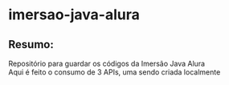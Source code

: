 # imersao-java-alura

## Resumo:
Repositório para guardar os códigos da Imersão Java Alura <br>
Aqui é feito o consumo de 3 APIs, uma sendo criada localmente 
